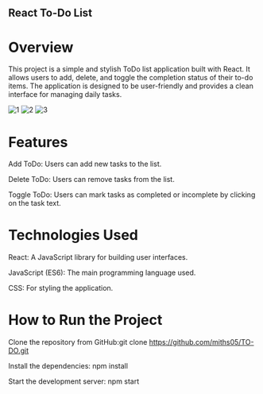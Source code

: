 ## React To-Do List
# Overview
This project is a simple and stylish ToDo list application built with React.
It allows users to add, delete, and toggle the completion status of their to-do items. 
The application is designed to be user-friendly and provides a clean interface for managing daily tasks.

![1](https://github.com/miths05/TO-DO/assets/119745912/457533dc-f0a9-4c89-b4f4-32dcea63b1fc)
![2](https://github.com/miths05/TO-DO/assets/119745912/b7e67ec5-d260-4129-bede-2ed28aa7ae81)
![3](https://github.com/miths05/TO-DO/assets/119745912/d95f66db-8200-4503-b9ec-0015f3faac08)

# Features
Add ToDo: Users can add new tasks to the list.

Delete ToDo: Users can remove tasks from the list.

Toggle ToDo: Users can mark tasks as completed or incomplete by clicking on the task text.

# Technologies Used
React: A JavaScript library for building user interfaces.

JavaScript (ES6): The main programming language used.

CSS: For styling the application.

# How to Run the Project

Clone the repository from GitHub:git clone https://github.com/miths05/TO-DO.git

Install the dependencies: npm install

Start the development server: npm start


